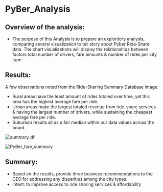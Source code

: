 # PyBer_Analysis

## Overview of the analysis: 
* The purpose of this Analysis is to prepare an exploritory analysis, comparing several visualization to tell story about Pyber Ride-Share data. The chart visualizations will display the relationships between factors total number of drivers, fare amounts & number of rides per city type. 

## Results: 

A few observations noted from the Ride-Sharing Summary Database image:
* Rural areas have the least amount of rides totaled over time, yet this area has the highest average fare per ride. 
* Urban areas make the largest totaled revenue from ride-share services & having the largest number of drivers,  while sustaining the cheapest average fare per ride. 
* Suburban results sit as a fair median within our data values across the board. 

![summary_df](https://user-images.githubusercontent.com/91990957/147362039-0a4967b7-d8eb-4146-bf09-72535717a8e9.png)




![PyBer_fare_summary](https://user-images.githubusercontent.com/91990957/147361648-9b31263b-f197-490a-9f9d-d39d500c9d61.png)


## Summary: 
* Based on the results, provide three business recommendations to the CEO for addressing any disparities among the city types.
* intent: to improve access to ride sharing services & affordability 
